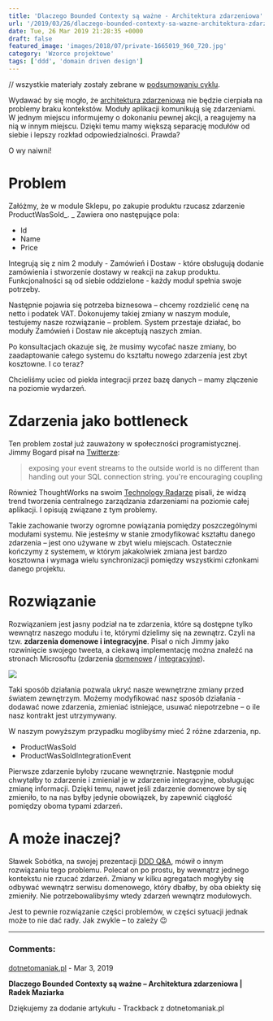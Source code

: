 ```yaml
---
title: 'Dlaczego Bounded Contexty są ważne - Architektura zdarzeniowa'
url: '/2019/03/26/dlaczego-bounded-contexty-sa-wazne-architektura-zdarzeniowa/'
date: Tue, 26 Mar 2019 21:28:35 +0000
draft: false
featured_image: 'images/2018/07/private-1665019_960_720.jpg'
category: 'Wzorce projektowe'
tags: ['ddd', 'domain driven design']
---
```


 // wszystkie materiały zostały zebrane w [podsumowaniu cyklu](/2018/07/16/dlaczego-bounded-contexty-sa-wazne-podsumowanie/).

Wydawać by się mogło, że [architektura zdarzeniowa](https://medium.com/high-alpha/event-driven-architecture-a-primer-f636395d0295) nie będzie cierpiała na problemy braku kontekstów. Moduły aplikacji komunikują się zdarzeniami. W jednym miejscu informujemy o dokonaniu pewnej akcji, a reagujemy na nią w innym miejscu. Dzięki temu mamy większą separację modułów od siebie i lepszy rozkład odpowiedzialności. Prawda?

O wy naiwni!

Problem
=======

Załóżmy, że w module Sklepu, po zakupie produktu rzucasz zdarzenie ProductWasSold_. _ Zawiera ono następujące pola:

 *   Id
 *   Name
 *   Price

Integrują się z nim 2 moduły - Zamówień i Dostaw - które obsługują dodanie zamówienia i stworzenie dostawy w reakcji na zakup produktu. Funkcjonalności są od siebie oddzielone - każdy moduł spełnia swoje potrzeby.

Następnie pojawia się potrzeba biznesowa – chcemy rozdzielić cenę na netto i podatek VAT. Dokonujemy takiej zmiany w naszym module, testujemy nasze rozwiązanie – problem. System przestaje działać, bo moduły Zamówień i Dostaw nie akceptują naszych zmian.

Po konsultacjach okazuje się, że musimy wycofać nasze zmiany, bo zaadaptowanie całego systemu do kształtu nowego zdarzenia jest zbyt kosztowne. I co teraz?

Chcieliśmy uciec od piekła integracji przez bazę danych – mamy złączenie na poziomie wydarzeń.

Zdarzenia jako bottleneck
=========================

Ten problem został już zauważony w społeczności programistycznej. Jimmy Bogard pisał na [Twitterze](https://twitter.com/jbogard/status/953202842948468736):

> exposing your event streams to the outside world is no different than handing out your SQL connection string. you're encouraging coupling

Również ThoughtWorks na swoim [Technology Radarze](https://www.thoughtworks.com/radar/techniques/recreating-esb-antipatterns-with-kafka) pisali, że widzą trend tworzenia centralnego zarządzania zdarzeniami na poziomie całej aplikacji. I opisują związane z tym problemy.

Takie zachowanie tworzy ogromne powiązania pomiędzy poszczególnymi modułami systemu. Nie jesteśmy w stanie zmodyfikować kształtu danego zdarzenia – jest ono używane w zbyt wielu miejscach. Ostatecznie kończymy z systemem, w którym jakakolwiek zmiana jest bardzo kosztowna i wymaga wielu synchronizacji pomiędzy wszystkimi członkami danego projektu.

Rozwiązanie
===========

Rozwiązaniem jest jasny podział na te zdarzenia, które są dostępne tylko wewnątrz naszego modułu i te, którymi dzielimy się na zewnątrz. Czyli na tzw. **zdarzenia domenowe i integracyjne**. Pisał o nich Jimmy jako rozwinięcie swojego tweeta, a ciekawą implementację można znaleźć na stronach Microsoftu (zdarzenia [domenowe](https://docs.microsoft.com/en-us/dotnet/standard/microservices-architecture/microservice-ddd-cqrs-patterns/domain-events-design-implementation) / [integracyjne](https://docs.microsoft.com/en-us/dotnet/standard/microservices-architecture/multi-container-microservice-net-applications/integration-event-based-microservice-communications)).

[![](/images/2019/03/image20.png)](/images/2019/03/image20.png)

Taki sposób działania pozwala ukryć nasze wewnętrzne zmiany przed światem zewnętrzym. Możemy modyfikować nasz sposób działania - dodawać nowe zdarzenia, zmieniać istniejące, usuwać niepotrzebne – o ile nasz kontrakt jest utrzymywany.

W naszym powyższym przypadku moglibyśmy mieć 2 różne zdarzenia, np.

 *   ProductWasSold
 *   ProductWasSoldIntegrationEvent

Pierwsze zdarzenie byłoby rzucane wewnętrznie. Następnie moduł chwytałby to zdarzenie i zmieniał je w zdarzenie integracyjne, obsługując zmianę informacji. Dzięki temu, nawet jeśli zdarzenie domenowe by się zmieniło, to na nas byłby jedynie obowiązek, by zapewnić ciągłość pomiędzy oboma typami zdarzeń.

A może inaczej?
===============

Sławek Sobótka, na swojej prezentacji [DDD Q&A](https://www.youtube.com/watch?v=do-xqIbKZ_8), mówił o innym rozwiązaniu tego problemu. Polecał on po prostu, by wewnątrz jednego kontekstu nie rzucać zdarzeń. Zmiany w kilku agregatach mogłyby się odbywać wewnątrz serwisu domenowego, który dbałby, by oba obiekty się zmieniły. Nie potrzebowalibyśmy wtedy zdarzeń wewnątrz modułowych.

Jest to pewnie rozwiązanie części problemów, w części sytuacji jednak może to nie dać rady. Jak zwykle – to zależy 😉

---
### Comments:
#### 
[dotnetomaniak.pl](https://dotnetomaniak.pl/Dlaczego-Bounded-Contexty-sa-wazne-Architektura-zdarzeniowa-Radek-Maziarka "") - <time datetime="2019-03-27 13:50:50">Mar 3, 2019</time>

**Dlaczego Bounded Contexty są ważne – Architektura zdarzeniowa | Radek Maziarka**

Dziękujemy za dodanie artykułu - Trackback z dotnetomaniak.pl
